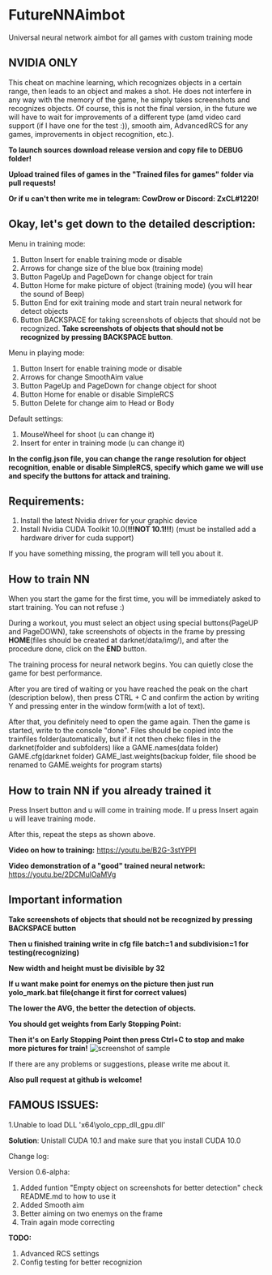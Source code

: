 # FutureNNAimbot
Universal neural network aimbot for all games with custom training mode

## NVIDIA ONLY

This cheat on machine learning, which recognizes objects in a certain range, then leads to an object and makes a shot. He does not interfere in any way with the memory of the game, he simply takes screenshots and recognizes objects.
Of course, this is not the final version, in the future we will have to wait for improvements of a different type (amd video card support (if I have one for the test :)), smooth aim, AdvancedRCS for any games, improvements in object recognition, etc.).

**To launch sources download release version and copy file to DEBUG folder!**

**Upload trained files of games in the "Trained files for games" folder via pull requests!**

**Or if u can't then write me in telegram: CowDrow or Discord: ZxCL#1220!**


Okay, let's get down to the detailed description:
---
Menu in training mode:
1. Button Insert for enable training mode or disable
2. Arrows for change size of the blue box (training mode)
3. Button PageUp and PageDown for change object for  train
4. Button Home for make picture of object (training mode) (you will hear the sound of Beep)
5. Button End for exit training mode and start train neural network for detect objects
6. Button BACKSPACE for taking screenshots of objects that should not be recognized. **Take screenshots of objects that should not be recognized by pressing BACKSPACE button**.

Menu in playing mode:
1. Button Insert for enable training mode or disable
2. Arrows for change SmoothAim value
3. Button PageUp and PageDown for change object for shoot
4. Button Home for enable or disable SimpleRCS
5. Button Delete for change aim to Head or Body

Default settings:
1. MouseWheel for shoot (u can change it)
2. Insert for enter in training mode (u can change it)

**In the config.json file, you can change the range resolution for object recognition, enable or disable SimpleRCS, specify which game we will use and specify the buttons for attack and training.**

Requirements:
---
1. Install the latest Nvidia driver for your graphic device
2. Install Nvidia CUDA Toolkit 10.0(**!!!NOT 10.1!!!**) (must be installed add a hardware driver for cuda support)

If you have something missing, the program will tell you about it.

How to train NN
---
When you start the game for the first time, you will be immediately asked to start training. You can not refuse :)

During a workout, you must select an object using special buttons(PageUP and PageDOWN), take screenshots of objects in the frame by pressing **HOME**(files should be created at darknet/data/img/), and after the procedure done, click on the **END** button.

The training process for neural network begins. You can quietly close the game for best performance.

After you are tired of waiting or you have reached the peak on the chart (description below), then press CTRL + C and confirm the action by writing Y and pressing enter in the window form(with a lot of text).

After that, you definitely need to open the game again. Then the game is started, write to the console "done".
Files should be copied into the trainfiles folder(automatically, but if it not then chekc files in the darknet(folder and subfolders) like a GAME.names(data folder) GAME.cfg(darknet folder) GAME_last.weights(backup folder, file shood be renamed to GAME.weights for program starts)

How to train NN if you already trained it
---
Press Insert button and u will come in training mode. If u press Insert again u will leave training mode.

After this, repeat the steps as shown above.


**Video on how to training:** https://youtu.be/B2G-3stYPPI

**Video demonstration of a "good" trained neural network:** https://youtu.be/2DCMulOaMVg



Important information
---
**Take screenshots of objects that should not be recognized by pressing BACKSPACE button**

**Then u finished training write in cfg file batch=1 and subdivision=1 for testing(recognizing)**

**New width and height must be divisible by 32**

**If u want make point for enemys on the picture then just run yolo_mark.bat file(change it first for correct values)**

**The lower the AVG, the better the detection of objects.**

**You should get weights from Early Stopping Point:**

**Then it's on Early Stopping Point then press Ctrl+C to stop and make more pictures for train!**
![screenshot of sample](https://camo.githubusercontent.com/51af5be5cfa94b6d741c90d10a163b168bf9170e/68747470733a2f2f6873746f2e6f72672f66696c65732f3564632f3761652f3766612f35646337616537666164396434653365623361343834633538626663316666352e706e67)

If there are any problems or suggestions, please write me about it.

**Also pull request at github is welcome!**



**FAMOUS ISSUES:**
---
1.Unable to load DLL 'x64\yolo_cpp_dll_gpu.dll'

**Solution**: Unistall CUDA 10.1 and make sure that you install CUDA 10.0





Change log:

Version 0.6-alpha:

1. Added funtion "Empty object on screenshots for better detection" check README.md to how to use it
2. Added Smooth aim
3. Better aiming on two enemys on the frame
4. Train again mode correcting

**TODO:**
1. Advanced RCS settings
2. Config testing for better recognizion
